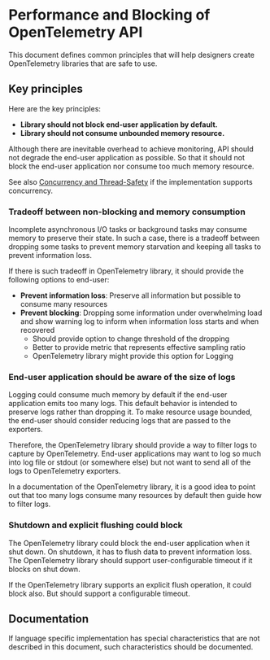 # Performance and Blocking of OpenTelemetry API

This document defines common principles that will help designers create OpenTelemetry libraries that are safe to use.

## Key principles

Here are the key principles:

- **Library should not block end-user application by default.**
- **Library should not consume unbounded memory resource.**

Although there are inevitable overhead to achieve monitoring, API should not degrade the end-user application as possible. So that it should not block the end-user application nor consume too much memory resource.

See also [Concurrency and Thread-Safety](library-guidelines.md#concurrency-and-thread-safety) if the implementation supports concurrency.

### Tradeoff between non-blocking and memory consumption

Incomplete asynchronous I/O tasks or background tasks may consume memory to preserve their state. In such a case, there is a tradeoff between dropping some tasks to prevent memory starvation and keeping all tasks to prevent information loss.

If there is such tradeoff in OpenTelemetry library, it should provide the following options to end-user:

- **Prevent information loss**: Preserve all information but possible to consume many resources
- **Prevent blocking**: Dropping some information under overwhelming load and show warning log to inform when information loss starts and when recovered
  - Should provide option to change threshold of the dropping
  - Better to provide metric that represents effective sampling ratio
  - OpenTelemetry library might provide this option for Logging

### End-user application should be aware of the size of logs

Logging could consume much memory by default if the end-user application emits too many logs. This default behavior is intended to preserve logs rather than dropping it. To make resource usage bounded, the end-user should consider reducing logs that are passed to the exporters.

Therefore, the OpenTelemetry library should provide a way to filter logs to capture by OpenTelemetry. End-user applications may want to log so much into log file or stdout (or somewhere else) but not want to send all of the logs to OpenTelemetry exporters.

In a documentation of the OpenTelemetry library, it is a good idea to point out that too many logs consume many resources by default then guide how to filter logs.

### Shutdown and explicit flushing could block

The OpenTelemetry library could block the end-user application when it shut down. On shutdown, it has to flush data to prevent information loss. The OpenTelemetry library should support user-configurable timeout if it blocks on shut down.

If the OpenTelemetry library supports an explicit flush operation, it could block also. But should support a configurable timeout.

## Documentation

If language specific implementation has special characteristics that are not described in this document, such characteristics should be documented.
